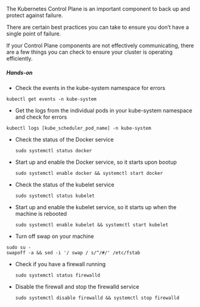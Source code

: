 The Kubernetes Control Plane is an important component to back up and protect against failure. 

There are certain best practices you can take to ensure you don’t have a single point of failure. 

If your Control Plane components are not effectively communicating, there are a few things you can check to ensure your cluster is operating efficiently.

##### Hands-on

* Check the events in the kube-system namespace for errors

`kubectl get events -n kube-system`

* Get the logs from the individual pods in your kube-system namespace and check for errors

`kubectl logs [kube_scheduler_pod_name] -n kube-system`

* Check the status of the Docker service

    `sudo systemctl status docker`

* Start up and enable the Docker service, so it starts upon bootup

    `sudo systemctl enable docker && systemctl start docker`

* Check the status of the kubelet service

    `sudo systemctl status kubelet`

* Start up and enable the kubelet service, so it starts up when the machine is rebooted

    `sudo systemctl enable kubelet && systemctl start kubelet`

* Turn off swap on your machine

```
sudo su -
swapoff -a && sed -i '/ swap / s/^/#/' /etc/fstab
```

* Check if you have a firewall running

    `sudo systemctl status firewalld`

* Disable the firewall and stop the firewalld service

    `sudo systemctl disable firewalld && systemctl stop firewalld`